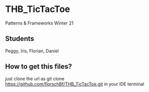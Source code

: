 # THB_TicTacToe
Patterns &amp; Frameworks Winter 21

## Students 
Peggy, Iris, Florian, Daniel

## How to get this files?
just clone the url as
git clone https://github.com/florschBf/THB_TicTacToe.git
in your IDE terminal